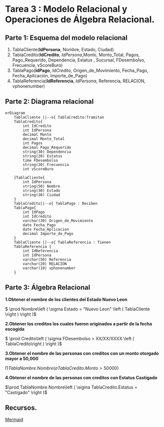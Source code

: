 # **Tarea 3 : Modelo Relacional y Operaciones de Álgebra Relacional.**

## **Parte 1: Esquema del modelo relacional**

1. TablaCliente(**IdPersona**, Nombre, Estado, Ciudad)
2. TablaCredito(**IdCredito**, _IdPersona_,Monto, Monto_Total, Pagos, Pago_Requerido, Dependencia, Estatus , Sucursal, FDesembolso, Frecuencia, vScoreBuro)
3. TablaPago(**IdPago**, _IdCredito_, Origen_de_Movimiento, Fecha_Pago, Fecha_Aplicación, Importe_de_Pago)
4. TablaReferencia(**IdReferencia**, _IdPersona_, Referencia, RELACION, vphonenumber)

## **Parte 2: Diagrama relacional**
```mermaid
erDiagram
    TablaCliente ||--o{ TablaCredito:Tramitan
    TablaCredito{
        int IdCredito
        int IdPersona
        decimal Monto
        decimal Monto_Total
        int Pagos
        decimal Pago_Requerido
        string(30) Dependencia
        string(20) Estatus
        time FDesembolso
        string(20) Frecuencia
        int vScoreBuro

    }TablaCliente{
        int IdPersona
        string(50) Nombre
        string(30) Estado
        string(30) Ciudad
    }
    TablaCredito||--o{ TablaPago : Reciben
    TablaPago{
        int IdPago
        int IdCredito
        varchar(30) Origen_de_Movimiento
        date Fecha_Pago
        date Fecha_Aplicacion
        decimal Importe_de_Pago       
    }
    TablaCliente ||--o{ TablaReferencia : Tienen
    TablaReferencia {
        int IdReferencia
        int IdPersona
        varchar(50) Referencia
        varchar(20) RELACION
        varchar(10) vphonenumber
    }
```

## **Parte 3: Álgebra Relacional**
**1.Obtener el nombre de los clientes del Estado Nuevo Leon**

$ \prod Nombre\left ( \sigma Estado = "Nuevo Leon" \left ( TablaCliente \right ) \right )$

**2.Obtener los creditos los cuales fueron originados a partir de la fecha escogida**

$ \prod Credito\left ( \sigma FDesembolso > XX/XX/XXXX \left ( TablaCredito\right ) \right )$

**3.Obtener el nombre de las personas con creditos con un monto otorgado mayor a 50,000**

$\prod TablaNombre.Nombre\left ( \sigma TablaCredito.Monto> 50000 \right )$

**4.Obtener el nombre de las personas con creditos con Estatus Castigado**

$\prod TablaNombre.Nombre\left ( \sigma TablaCredito.Estatus = "Castigado" \right )$

## Recursos.

[Mermaid](https://mermaid.live/edit#pako:eNqFVF2PojAU_SukTzuJGkGBlbcZHROTnY84Pm1IzIVetQlt2VLMzjL-920Vd-rgxj7BOffznEJDckmRJATVjMFWAU-FZ84KsgKmBUOh0fv46Pdl02IKKdMyWZlQpkG44SeqOUH2MKG9BW3xr_ArqkoK-IQp5oxD4T1J4UZfwOuV1FBclnqFray68RZeL_FXjYpRp16lFRPbb6PhnTfDEgVFkTPo8IHhHysNunZqa8bRm8-wQp7JopJXs-YK8_pLUTvn_i2XCh9qZdJOzMGVubkpUNsjND2eJc8UXl3KDv2ffaespkDb3l3nXJ-tel7iLY2YGbouW6I7qgFv2r4Hle9AHSd5UWyLYk1x_ST3jFsBXMvB3Lo5muj1ZWWHuC8LlkPOpOhav-ClVBpt-eMep3Nl7ysXfIkbVEf3zPorw19s77AdET65m06epbBWXks78_Y6LR9_3E8XL89d1jfsvtxJM2LNM1T_FiQ9wlFxYNR82cc5U6J3yDEliXmkuIG60ClJxcGEQq3l27vISaJVjT1Sl1bm9ndAkg0UlUFLED-l5Ocg80qShvwmSRAM4iiaBFE4HMe-Pxr1yDtJ-sHYHwzjOI7i4fdwPAkmwaFH_hwr-INwFITxyGSEfuCPx9HhL5A7YMo)
